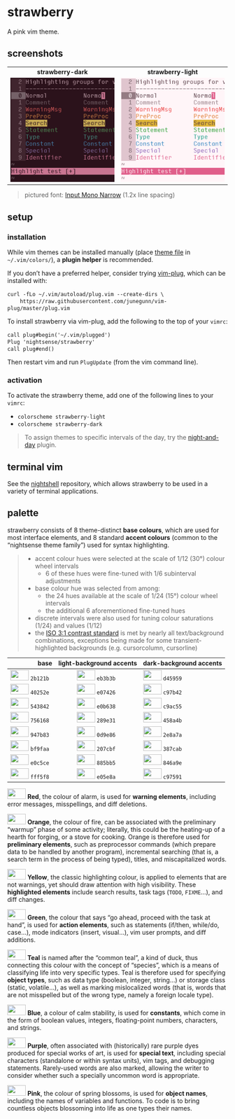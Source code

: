 <h1 id="strawberry">strawberry</h1>

<p>A pink vim theme.</p>

<h2 id="screenshots">screenshots</h2>

<table>
<tr><td align="center"><strong>strawberry-dark</strong></td><td align="center"><strong>strawberry-light</strong></td></tr>
<tr>
<td><img src="/img/screenshot-strawberry-dark.png" alt="screenshot of the strawberry-dark vim theme" width="288" /></td>
<td align="center"><img src="/img/screenshot-strawberry-light.png" alt="screenshot of the strawberry-light vim theme" width="288" /></td>
</tr>
</table>

<blockquote>
  <p>pictured font: <a href="http://input.fontbureau.com/">Input Mono Narrow</a> (1.2x line spacing)</p>
</blockquote>

<h2 id="setup">setup</h2>

<h3 id="installation">installation</h3>

<p>While vim themes can be installed manually (place <a href="https://github.com/nightsense/strawberry/tree/master/colors">theme file</a> in <code class="highlighter-rouge">~/.vim/colors/</code>), a <strong>plugin helper</strong> is recommended.</p>

<p>If you don’t have a preferred helper, consider trying <a href="https://github.com/junegunn/vim-plug">vim-plug</a>, which can be installed with:</p>

<div class="highlighter-rouge"><pre class="highlight"><code>curl -fLo ~/.vim/autoload/plug.vim --create-dirs \
    https://raw.githubusercontent.com/junegunn/vim-plug/master/plug.vim
</code></pre>
</div>

<p>To install strawberry via vim-plug, add the following to the top of your <code class="highlighter-rouge">vimrc</code>:</p>

<div class="highlighter-rouge"><pre class="highlight"><code>call plug#begin('~/.vim/plugged')
Plug 'nightsense/strawberry'
call plug#end()
</code></pre>
</div>

<p>Then restart vim and run <code class="highlighter-rouge">PlugUpdate</code> (from the vim command line).</p>

<h3 id="activation">activation</h3>

<p>To activate the strawberry theme, add one of the following lines to your <code class="highlighter-rouge">vimrc</code>:</p>

<ul>
  <li><code class="highlighter-rouge">colorscheme strawberry-light</code></li>
  <li><code class="highlighter-rouge">colorscheme strawberry-dark</code></li>
</ul>

<blockquote>
  <p>To assign themes to specific intervals of the day, try the <a href="https://github.com/nightsense/night-and-day">night-and-day</a> plugin.</p>
</blockquote>

<h2 id="terminal-vim">terminal vim</h2>

<p>See the <a href="https://github.com/nightsense/nightshell">nightshell</a> repository, which allows strawberry to be used in a variety of terminal applications.</p>

<h2 id="palette">palette</h2>

<p>strawberry consists of 8 theme-distinct <strong>base colours</strong>, which are used for most interface elements, and 8 standard <strong>accent colours</strong> (common to the “nightsense theme family”) used for syntax highlighting.</p>

<blockquote>
  <ul>
    <li>accent colour hues were selected at the scale of 1/12 (30°) colour wheel intervals
      <ul>
        <li>6 of these hues were fine-tuned with 1/6 subinterval adjustments</li>
      </ul>
    </li>
    <li>base colour hue was selected from among:
      <ul>
        <li>the 24 hues available at the scale of 1/24 (15°) colour wheel intervals</li>
        <li>the additional 6 aforementioned fine-tuned hues</li>
      </ul>
    </li>
    <li>discrete intervals were also used for tuning colour saturations (1/24) and values (1/12)</li>
    <li>the <a href="https://www.w3.org/TR/UNDERSTANDING-WCAG20/visual-audio-contrast-contrast.html#visual-audio-contrast-contrast-73-head">ISO 3:1 contrast standard</a> is met by nearly all text/background combinations, exceptions being made for some transient-highlighted backgrounds (e.g. cursorcolumn, cursorline)</li>
  </ul>
</blockquote>

<table>
  <thead>
    <tr>
      <th style="text-align: right">base</th>
      <th style="text-align: center">light-background accents</th>
      <th style="text-align: left">dark-background accents</th>
    </tr>
  </thead>
  <tbody>
    <tr>
      <td style="text-align: right"><img src="http://www.colorhexa.com/2b121b.png" height="24" width="42" /> <code class="highlighter-rouge">2b121b</code> </td>
      <td style="text-align: center"><img src="http://www.colorhexa.com/eb3b3b.png" height="24" width="42" /> <code class="highlighter-rouge">eb3b3b</code> </td>
      <td style="text-align: left"><img src="http://www.colorhexa.com/d45959.png" height="24" width="42" /> <code class="highlighter-rouge">d45959</code></td>
    </tr>
    <tr>
      <td style="text-align: right"><img src="http://www.colorhexa.com/40252e.png" height="24" width="42" /> <code class="highlighter-rouge">40252e</code> </td>
      <td style="text-align: center"><img src="http://www.colorhexa.com/e07426.png" height="24" width="42" /> <code class="highlighter-rouge">e07426</code> </td>
      <td style="text-align: left"><img src="http://www.colorhexa.com/c97b42.png" height="24" width="42" /> <code class="highlighter-rouge">c97b42</code></td>
    </tr>
    <tr>
      <td style="text-align: right"><img src="http://www.colorhexa.com/543842.png" height="24" width="42" /> <code class="highlighter-rouge">543842</code> </td>
      <td style="text-align: center"><img src="http://www.colorhexa.com/e0b638.png" height="24" width="42" /> <code class="highlighter-rouge">e0b638</code> </td>
      <td style="text-align: left"><img src="http://www.colorhexa.com/c9ac55.png" height="24" width="42" /> <code class="highlighter-rouge">c9ac55</code></td>
    </tr>
    <tr>
      <td style="text-align: right"><img src="http://www.colorhexa.com/756168.png" height="24" width="42" /> <code class="highlighter-rouge">756168</code> </td>
      <td style="text-align: center"><img src="http://www.colorhexa.com/289e31.png" height="24" width="42" /> <code class="highlighter-rouge">289e31</code> </td>
      <td style="text-align: left"><img src="http://www.colorhexa.com/458a4b.png" height="24" width="42" /> <code class="highlighter-rouge">458a4b</code></td>
    </tr>
    <tr>
      <td style="text-align: right"><img src="http://www.colorhexa.com/947b83.png" height="24" width="42" /> <code class="highlighter-rouge">947b83</code> </td>
      <td style="text-align: center"><img src="http://www.colorhexa.com/0d9e86.png" height="24" width="42" /> <code class="highlighter-rouge">0d9e86</code> </td>
      <td style="text-align: left"><img src="http://www.colorhexa.com/2e8a7a.png" height="24" width="42" /> <code class="highlighter-rouge">2e8a7a</code></td>
    </tr>
    <tr>
      <td style="text-align: right"><img src="http://www.colorhexa.com/bf9faa.png" height="24" width="42" /> <code class="highlighter-rouge">bf9faa</code> </td>
      <td style="text-align: center"><img src="http://www.colorhexa.com/207cbf.png" height="24" width="42" /> <code class="highlighter-rouge">207cbf</code> </td>
      <td style="text-align: left"><img src="http://www.colorhexa.com/387cab.png" height="24" width="42" /> <code class="highlighter-rouge">387cab</code></td>
    </tr>
    <tr>
      <td style="text-align: right"><img src="http://www.colorhexa.com/e0c5ce.png" height="24" width="42" /> <code class="highlighter-rouge">e0c5ce</code> </td>
      <td style="text-align: center"><img src="http://www.colorhexa.com/885bb5.png" height="24" width="42" /> <code class="highlighter-rouge">885bb5</code> </td>
      <td style="text-align: left"><img src="http://www.colorhexa.com/846a9e.png" height="24" width="42" /> <code class="highlighter-rouge">846a9e</code></td>
    </tr>
    <tr>
      <td style="text-align: right"><img src="http://www.colorhexa.com/fff5f8.png" height="24" width="42" /> <code class="highlighter-rouge">fff5f8</code> </td>
      <td style="text-align: center"><img src="http://www.colorhexa.com/e05e8a.png" height="24" width="42" /> <code class="highlighter-rouge">e05e8a</code> </td>
      <td style="text-align: left"><img src="http://www.colorhexa.com/c97591.png" height="24" width="42" /> <code class="highlighter-rouge">c97591</code></td>
    </tr>
  </tbody>
</table>

<p><img src="http://www.colorhexa.com/eb3b3b.png" height="24" width="42" />
<strong>Red</strong>, the colour of alarm, is used for <strong>warning elements</strong>, including error messages, misspellings, and diff deletions.</p>

<p><img src="http://www.colorhexa.com/e07426.png" height="24" width="42" />
<strong>Orange</strong>, the colour of fire, can be associated with the preliminary “warmup” phase of some activity; literally, this could be the heating-up of a hearth for forging, or a stove for cooking. Orange is therefore used for <strong>preliminary elements</strong>, such as preprocessor commands (which prepare data to be handled by another program), incremental searching (that is, a search term in the process of being typed), titles, and miscapitalized words.</p>

<p><img src="http://www.colorhexa.com/e0b638.png" height="24" width="42" />
<strong>Yellow</strong>, the classic highlighting colour, is applied to elements that are not warnings, yet should draw attention with high visibility. These <strong>highlighted elements</strong> include search results, task tags (<code class="highlighter-rouge">TODO</code>, <code class="highlighter-rouge">FIXME</code>…), and diff changes.</p>

<p><img src="http://www.colorhexa.com/289e31.png" height="24" width="42" />
<strong>Green</strong>, the colour that says “go ahead, proceed with the task at hand”, is used for <strong>action elements</strong>, such as statements (if/then, while/do, case…), mode indicators (insert, visual…), vim user prompts, and diff additions.</p>

<p><img src="http://www.colorhexa.com/0d9e86.png" height="24" width="42" />
<strong>Teal</strong> is named after the “common teal”, a kind of duck, thus connecting this colour with the concept of “species”, which is a means of classifying life into very specific types. Teal is therefore used for specifying <strong>object types</strong>, such as data type (boolean, integer, string…) or storage class (static, volatile…), as well as marking mislocalized words (that is, words that are not misspelled but of the wrong type, namely a foreign locale type).</p>

<p><img src="http://www.colorhexa.com/207cbf.png" height="24" width="42" />
<strong>Blue</strong>, a colour of calm stability, is used for <strong>constants</strong>, which come in the form of boolean values, integers, floating-point numbers, characters, and strings.</p>

<p><img src="http://www.colorhexa.com/885bb5.png" height="24" width="42" />
<strong>Purple</strong>, often associated with (historically) rare purple dyes produced for special works of art, is used for <strong>special text</strong>, including special characters (standalone or within syntax units), vim tags, and debugging statements. Rarely-used words are also marked, allowing the writer to consider whether such a specially uncommon word is appropriate.</p>

<p><img src="http://www.colorhexa.com/e05e8a.png" height="24" width="42" />
<strong>Pink</strong>, the colour of spring blossoms, is used for <strong>object names</strong>, including the names of variables and functions. To code is to bring countless objects blossoming into life as one types their names.</p>
